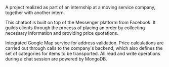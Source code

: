 A project realized as part of an internship at a moving service company, together with another intern.

This chatbot is built on top of the Messenger platform from Facebook. It guilds clients through the process of placing an order by collecting necessary information and providing price quotations.

Integrated Google Map service for address validation. Price calculations are carried out through calls to the company's backend, which also defines the set of categories for items to be transported. All read and write operations during a chat session are powered by MongoDB.
